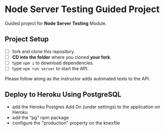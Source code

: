 # Node Server Testing Guided Project

Guided project for **Node Server Testing** Module.

## Project Setup

- [ ] fork and clone this repository.
- [ ] **CD into the folder** where you cloned **your fork**.
- [ ] type `npm i` to download dependencies.
- [ ] type `npm run server` to start the API.

Please follow along as the instructor adds automated tests to the API.

## Deploy to Heroku Using PostgreSQL

- add the Heroku Postgres Add On (under settings) to the application on Heroku
- add the "pg" npm package
- configure the "production" property on the knexfile
